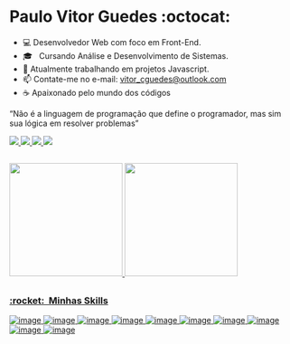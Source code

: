 # Paulo Vitor Guedes :octocat:

- :computer: Desenvolvedor Web com foco em Front-End.
- 🎓 &nbsp; Cursando Análise e Desenvolvimento de Sistemas.
- 🌱 Atualmente trabalhando em projetos Javascript.
- 📫 Contate-me no e-mail: vitor_cguedes@outlook.com
- :coffee: Apaixonado pelo mundo dos códigos

“Não é a linguagem de programação que define o programador, mas sim sua lógica em resolver problemas”
  
 
 <div> 
  <a href="https://www.linkedin.com/in/paulo-vitor-guedes/" target="_blank">
	<img src="https://img.shields.io/badge/-LinkedIn-%230077B5?style=for-the-badge&logo=linkedin&logoColor=white" target="_blank">
  </a>
  
  <a href="mailto:vitor_cguedes@outlook.com">
	<img src="https://img.shields.io/badge/Microsoft_Outlook-0078D4?style=for-the-badge&logo=microsoft-outlook&logoColor=white" target="_blank">
  </a>
	
  <a href="https://discordapp.com/users/PauloVitorGuedes#0607" target="_blank" rel="noreferrer">
    <img src="https://img.shields.io/badge/Discord-7289DA?style=for-the-badge&logo=discord&logoColor=white" />
  </a> 
  
  <!--<a href="https://api.whatsapp.com/send?phone=5521981513149" target="_blank" rel="noreferrer"> -->
  <a href="https://wa.me/5521981513149" target="_blank" rel="noreferrer">
    <img src="https://img.shields.io/badge/WhatsApp-25D366?style=for-the-badge&logo=whatsapp&logoColor=white" />
  </a>
  
  
  
</div>

##

<div>
  <a href="https://github.com/paulovitorguedes">
  <img height="200em" src="https://github-readme-stats.vercel.app/api?username=paulovitorguedes&show_icons=true&theme=dark&include_all_commits=true&count_private=true"/>
  <img height="200em" src="https://github-readme-stats.vercel.app/api/top-langs/?username=paulovitorguedes&layout=compact&langs_count=12&theme=dark"/>
</div>

 ##

<h3> :rocket: &nbsp;Minhas Skills </h3>

![image](https://img.shields.io/badge/HTML5-E34F26?style=for-the-badge&logo=html5&logoColor=white)
![image](https://img.shields.io/badge/CSS3-1572B6?style=for-the-badge&logo=css3&logoColor=white)
![image](https://img.shields.io/badge/JavaScript-F7DF1E?style=for-the-badge&logo=javascript&logoColor=black)
![image](https://img.shields.io/badge/Sass-CC6699?style=for-the-badge&logo=sass&logoColor=white)
![image](https://img.shields.io/badge/Bootstrap-563D7C?style=for-the-badge&logo=bootstrap&logoColor=white)
![image](https://img.shields.io/badge/PHP-777BB4?style=for-the-badge&logo=php&logoColor=white)
![image](https://img.shields.io/badge/jQuery-0769AD?style=for-the-badge&logo=jquery&logoColor=white)
![image](https://img.shields.io/badge/MySQL-00000F?style=for-the-badge&logo=mysql&logoColor=white)
![image](https://img.shields.io/badge/PostgreSQL-316192?style=for-the-badge&logo=postgresql&logoColor=white)
![image](https://img.shields.io/badge/Linux-E34F26?style=for-the-badge&logo=linux&logoColor=black)
